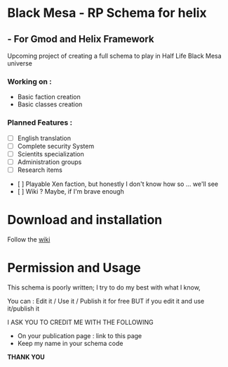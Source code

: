 # Black Mesa - RP Schema for helix
## - For Gmod and Helix Framework

Upcoming project of creating a full schema to play in Half Life Black Mesa universe

### Working on :

* Basic faction creation
* Basic classes creation

### Planned Features :

- [ ] English translation
- [ ] Complete security System
- [ ] Scientits specialization
- [ ] Administration groups
- [ ] Research items
- [ ] Playable Xen faction, but honestly I don't know how so ... we'll see
- [ ] Wiki ? Maybe, if I'm brave enough

# Download and installation

Follow the [wiki](https://github.com/Roknos/helix-black-mesa/wiki/Installation)

# Permission and Usage

This schema is poorly written; 
I try to do my best with what I know,

You can : Edit it / Use it / Publish it for free
BUT if you edit it and use it/publish it 

I ASK YOU TO CREDIT ME WITH THE FOLLOWING

* On your publication page : link to this page 
* Keep my name in your schema code

__THANK YOU__
